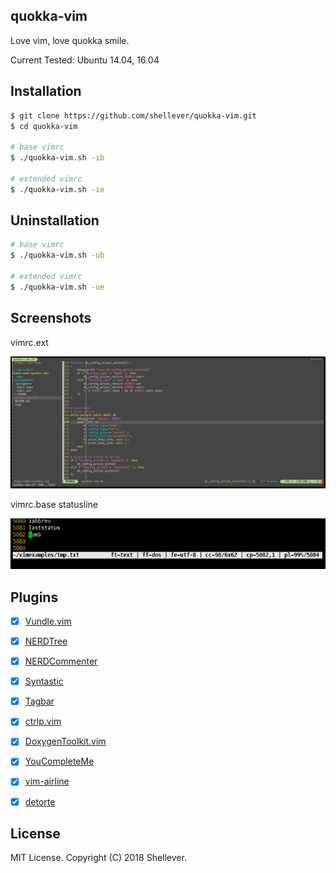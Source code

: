 ## quokka-vim

Love vim, love quokka smile.

Current Tested: Ubuntu 14.04, 16.04


## Installation

```bash
$ git clone https://github.com/shellever/quokka-vim.git
$ cd quokka-vim

# base vimrc
$ ./quokka-vim.sh -ib

# extended vimrc
$ ./quokka-vim.sh -ie
```


## Uninstallation

```bash
# base vimrc
$ ./quokka-vim.sh -ub

# extended vimrc
$ ./quokka-vim.sh -ue
```


## Screenshots

vimrc.ext

![quokka-vim](./screenshots/quokka-vim-vimrc_ext-detorte.png "quokka-vim")

vimrc.base statusline

![statusline](./screenshots/status_line_format.png "statusline")


## Plugins

* [x] [Vundle.vim](https://github.com/VundleVim/Vundle.vim)
* [x] [NERDTree](https://github.com/scrooloose/nerdtree)
* [x] [NERDCommenter](https://github.com/scrooloose/nerdcommenter)
* [x] [Syntastic](https://github.com/scrooloose/syntastic)
* [x] [Tagbar](https://github.com/majutsushi/tagbar)
* [x] [ctrlp.vim](https://github.com/kien/ctrlp.vim)
* [x] [DoxygenToolkit.vim](https://github.com/vim-scripts/DoxygenToolkit.vim)
* [x] [YouCompleteMe](https://github.com/Valloric/YouCompleteMe)
* [x] [vim-airline](https://github.com/vim-airline/vim-airline)
* [x] [detorte](https://github.com/tamlok/detorte)


## License

MIT License. Copyright (C) 2018 Shellever.

